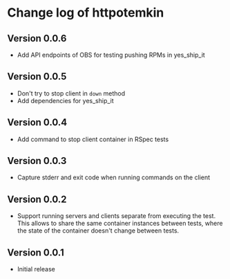 # Change log of httpotemkin

## Version 0.0.6

* Add API endpoints of OBS for testing pushing RPMs in yes_ship_it

## Version 0.0.5

* Don't try to stop client in `down` method
* Add dependencies for yes_ship_it

## Version 0.0.4

* Add command to stop client container in RSpec tests

## Version 0.0.3

* Capture stderr and exit code when running commands on the client

## Version 0.0.2

* Support running servers and clients separate from executing the test. This
  allows to share the same container instances between tests, where the state
  of the container doesn't change between tests.

## Version 0.0.1

* Initial release
